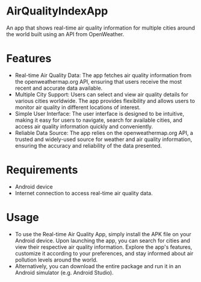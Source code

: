 # AirQualityIndexApp
An app that shows real-time air quality information for multiple cities around the world built using an API from OpenWeather.

# Features
- Real-time Air Quality Data: The app fetches air quality information from the openweathermap.org API, ensuring that users receive the most recent and accurate data available.
- Multiple City Support: Users can select and view air quality details for various cities worldwide. The app provides flexibility and allows users to monitor air quality in different locations of interest.
- Simple User Interface: The user interface is designed to be intuitive, making it easy for users to navigate, search for available cities, and access air quality information quickly and conveniently.
- Reliable Data Source: The app relies on the openweathermap.org API, a trusted and widely-used source for weather and air quality information, ensuring the accuracy and reliability of the data presented.

# Requirements
- Android device
- Internet connection to access real-time air quality data.

# Usage
- To use the Real-time Air Quality App, simply install the APK file on your Android device. Upon launching the app, you can search for cities and view their respective air quality information. Explore the app's features, customize it according to your preferences, and stay informed about air pollution levels around the world.
- Alternatively, you can download the entire package and run it in an Android simulator (e.g. Android Studio).
